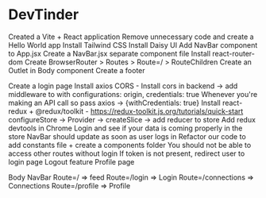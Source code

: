 # DevTinder

Created a Vite + React application
Remove unnecessary code and create a Hello World app
Install Tailwind CSS
Install Daisy UI
Add NavBar component to App.jsx
Create a NavBar.jsx separate component file
Install react-router-dom
Create BrowserRouter > Routes > Route=/ > RouteChildren
Create an Outlet in Body component
Create a footer

Create a login page
Install axios
CORS - Install cors in backend -> add middleware to with configurations: origin, credentials: true
Whenever you're making an API call so pass axios -> {withCredentials: true}
Install react-redux + @redux/toolkit - https://redux-toolkit.js.org/tutorials/quick-start 
configureStore -> Provider -> createSlice -> add reducer to store
Add redux devtools in Chrome
Login and see if your data is coming properly in the store
NavBar should update as soon as user logs in
Refactor our code to add constants file + create a components folder
You should not be able to access other routes without login
If token is not present, redirect user to login page
Logout feature
Profile page

Body
    NavBar
    Route=/ => feed
    Route=/login => Login
    Route=/connections => Connections
    Route=/profile => Profile
